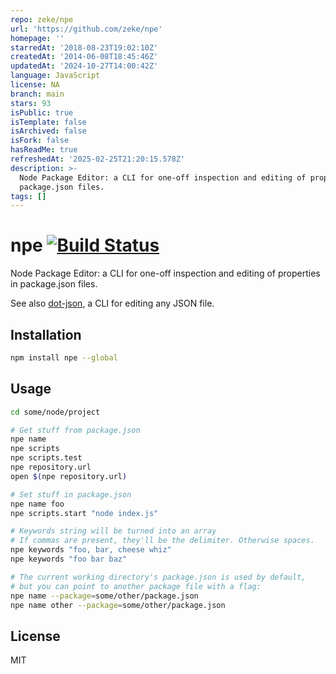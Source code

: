 ```yaml
---
repo: zeke/npe
url: 'https://github.com/zeke/npe'
homepage: ''
starredAt: '2018-08-23T19:02:10Z'
createdAt: '2014-06-08T18:45:46Z'
updatedAt: '2024-10-27T14:00:42Z'
language: JavaScript
license: NA
branch: main
stars: 93
isPublic: true
isTemplate: false
isArchived: false
isFork: false
hasReadMe: true
refreshedAt: '2025-02-25T21:20:15.578Z'
description: >-
  Node Package Editor: a CLI for one-off inspection and editing of properties in
  package.json files.
tags: []
---
```


# npe [![Build Status](https://travis-ci.org/zeke/npe.png?branch=master)](https://travis-ci.org/zeke/npe)

Node Package Editor: a CLI for one-off inspection and editing of properties in package.json files.

See also [dot-json](https://github.com/maikelvl/dot-json), a CLI for editing
any JSON file.

## Installation

```sh
npm install npe --global
```

## Usage

```sh
cd some/node/project

# Get stuff from package.json
npe name
npe scripts
npe scripts.test
npe repository.url
open $(npe repository.url)

# Set stuff in package.json
npe name foo
npe scripts.start "node index.js"

# Keywords string will be turned into an array
# If commas are present, they'll be the delimiter. Otherwise spaces.
npe keywords "foo, bar, cheese whiz"
npe keywords "foo bar baz"

# The current working directory's package.json is used by default,
# but you can point to another package file with a flag:
npe name --package=some/other/package.json
npe name other --package=some/other/package.json
```

## License

MIT
